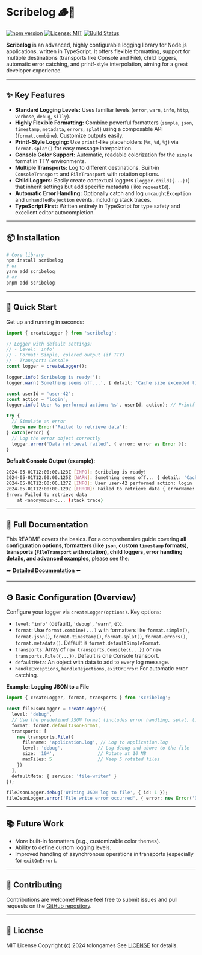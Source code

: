 
# Scribelog 🪵📝

[![npm version](https://img.shields.io/npm/v/scribelog.svg)](https://www.npmjs.com/package/scribelog)
[![License: MIT](https://img.shields.io/badge/License-MIT-yellow.svg)](https://opensource.org/licenses/MIT)
[![Build Status](https://github.com/tolongames/scribelog/actions/workflows/node.js.yml/badge.svg)](https://github.com/tolongames/scribelog/actions/workflows/node.js.yml) <!-- Zaktualizuj URL, jeśli trzeba -->

**Scribelog** is an advanced, highly configurable logging library for Node.js applications, written in TypeScript. It offers flexible formatting, support for multiple destinations (transports like Console and File), child loggers, automatic error catching, and printf-style interpolation, aiming for a great developer experience.

---

## ✨ Key Features

*   **Standard Logging Levels:** Uses familiar levels (`error`, `warn`, `info`, `http`, `verbose`, `debug`, `silly`).
*   **Highly Flexible Formatting:** Combine powerful formatters (`simple`, `json`, `timestamp`, `metadata`, `errors`, `splat`) using a composable API (`format.combine`). Customize outputs easily.
*   **Printf-Style Logging:** Use `printf`-like placeholders (`%s`, `%d`, `%j`) via `format.splat()` for easy message interpolation.
*   **Console Color Support:** Automatic, readable colorization for the `simple` format in TTY environments.
*   **Multiple Transports:** Log to different destinations. Built-in `ConsoleTransport` and `FileTransport` with rotation options.
*   **Child Loggers:** Easily create contextual loggers (`logger.child({...})`) that inherit settings but add specific metadata (like `requestId`).
*   **Automatic Error Handling:** Optionally catch and log `uncaughtException` and `unhandledRejection` events, including stack traces.
*   **TypeScript First:** Written entirely in TypeScript for type safety and excellent editor autocompletion.

---

## 📦 Installation

```bash
# Core library
npm install scribelog
# or
yarn add scribelog
# or
pnpm add scribelog
```

---

## 🚀 Quick Start

Get up and running in seconds:

```ts
import { createLogger } from 'scribelog';

// Logger with default settings:
// - Level: 'info'
// - Format: Simple, colored output (if TTY)
// - Transport: Console
const logger = createLogger();

logger.info('Scribelog is ready!');
logger.warn('Something seems off...', { detail: 'Cache size exceeded limit' });

const userId = 'user-42';
const action = 'login';
logger.info('User %s performed action: %s', userId, action); // Printf-style

try {
  // Simulate an error
  throw new Error('Failed to retrieve data');
} catch(error) {
  // Log the error object correctly
  logger.error('Data retrieval failed', { error: error as Error });
}
```

**Default Console Output (example):**

```bash
2024-05-01T12:00:00.123Z [INFO]: Scribelog is ready!
2024-05-01T12:00:00.125Z [WARN]: Something seems off... { detail: 'Cache size exceeded limit' }
2024-05-01T12:00:00.127Z [INFO]: User user-42 performed action: login
2024-05-01T12:00:00.129Z [ERROR]: Failed to retrieve data { errorName: 'Error', exception: true }
Error: Failed to retrieve data
    at <anonymous>:... (stack trace)
```

---

## 📘 Full Documentation

This README covers the basics. For a comprehensive guide covering **all configuration options, formatters (like `json`, custom `timestamp` formats), transports (`FileTransport` with rotation), child loggers, error handling details, and advanced examples**, please see the:

➡️ **[Detailed Documentation](./DOCUMENTATION.md)** ⬅️

---

## ⚙️ Basic Configuration (Overview)

Configure your logger via `createLogger(options)`. Key options:

*   `level`: `'info'` (default), `'debug'`, `'warn'`, etc.
*   `format`: Use `format.combine(...)` with formatters like `format.simple()`, `format.json()`, `format.timestamp()`, `format.splat()`, `format.errors()`, `format.metadata()`. Default is `format.defaultSimpleFormat`.
*   `transports`: Array of `new transports.Console({...})` or `new transports.File({...})`. Default is one Console transport.
*   `defaultMeta`: An object with data to add to every log message.
*   `handleExceptions`, `handleRejections`, `exitOnError`: For automatic error catching.

**Example: Logging JSON to a File**

```ts
import { createLogger, format, transports } from 'scribelog';

const fileJsonLogger = createLogger({
  level: 'debug',
  // Use the predefined JSON format (includes error handling, splat, timestamp etc.)
  format: format.defaultJsonFormat,
  transports: [
    new transports.File({
      filename: 'application.log', // Log to application.log
      level: 'debug',             // Log debug and above to the file
      size: '10M',                // Rotate at 10 MB
      maxFiles: 5                 // Keep 5 rotated files
    })
  ],
  defaultMeta: { service: 'file-writer' }
});

fileJsonLogger.debug('Writing JSON log to file', { id: 1 });
fileJsonLogger.error('File write error occurred', { error: new Error('Disk full'), file: 'data.txt'});
```

---

## 📚 Future Work

*   More built-in formatters (e.g., customizable color themes).
*   Ability to define custom logging levels.
*   Improved handling of asynchronous operations in transports (especially for `exitOnError`).

---

## 🤝 Contributing

Contributions are welcome! Please feel free to submit issues and pull requests on the [GitHub repository](https://github.com/tolongames/scribelog).

---

## 📄 License

MIT License
Copyright (c) 2024 tolongames
See [LICENSE](./LICENSE) for details.